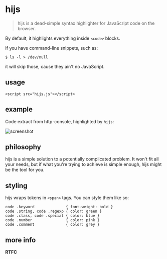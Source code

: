 hijs
====

> hijs is a dead-simple syntax highlighter for JavaScript code on the browser.

By default, it highlights everything inside `<code>` blocks.

If you have command-line snippets, such as:

    $ ls -l > /dev/null

it will skip those, cause they ain't no JavaScript.

usage
-----

    <script src="hijs.js"></script>

example
-------

Code extract from http-console, highlighted by `hijs`:

![screenshot](http://dl.dropbox.com/u/251849/hijs-example.png)

philosophy
----------

hijs is a simple solution to a potentially complicated problem. It won't
fit all your needs, but if what you're trying to achieve is simple enough,
hijs might be the tool for you.

styling
-------

hijs wraps tokens in `<span>` tags. You can style them like so:

    code .keyword              { font-weight: bold }
    code .string, code .regexp { color: green }
    code .class, code .special { color: blue }
    code .number               { color: pink }
    code .comment              { color: grey }

more info
---------

**RTFC**

